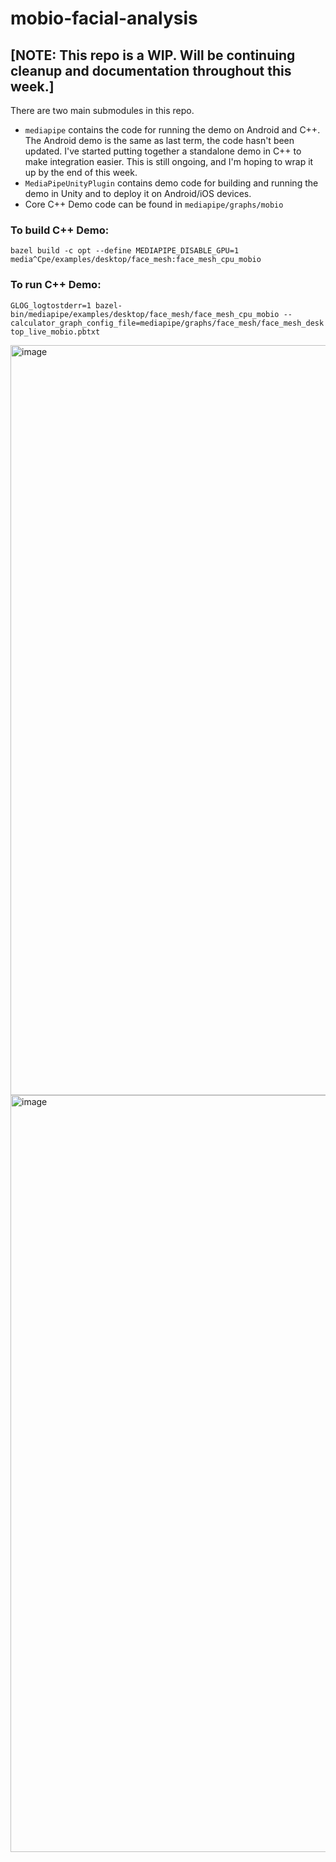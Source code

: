 # mobio-facial-analysis

## [NOTE: This repo is a WIP. Will be continuing cleanup and documentation throughout this week.]

There are two main submodules in this repo. 
- `mediapipe` contains the code for running the demo on Android and C++. The Android demo is the same as last term, the code hasn't been updated. I've started putting together a standalone demo in C++ to make integration easier. This is still ongoing, and I'm hoping to wrap it up by the end of this week.
- `MediaPipeUnityPlugin` contains demo code for building and running the demo in Unity and to deploy it on Android/iOS devices.
- Core C++ Demo code can be found in `mediapipe/graphs/mobio`

### To build C++ Demo:
`bazel build -c opt --define MEDIAPIPE_DISABLE_GPU=1 media^Cpe/examples/desktop/face_mesh:face_mesh_cpu_mobio`

### To run C++ Demo:
`GLOG_logtostderr=1 bazel-bin/mediapipe/examples/desktop/face_mesh/face_mesh_cpu_mobio --calculator_graph_config_file=mediapipe/graphs/face_mesh/face_mesh_desktop_live_mobio.pbtxt`

<img width="1200" alt="image" src="https://user-images.githubusercontent.com/16181437/155107737-e4327c58-1973-47b9-9f4e-2471079a3c0e.png">


<img width="1211" alt="image" src="https://user-images.githubusercontent.com/16181437/155108128-9f71e8d7-ac40-4afc-9ab7-f41006eef98e.png">

